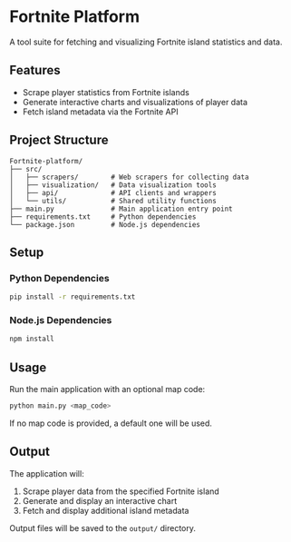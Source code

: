 # Fortnite Platform

A tool suite for fetching and visualizing Fortnite island statistics and data.

## Features

- Scrape player statistics from Fortnite islands
- Generate interactive charts and visualizations of player data
- Fetch island metadata via the Fortnite API

## Project Structure

```
Fortnite-platform/
├── src/
│   ├── scrapers/        # Web scrapers for collecting data
│   ├── visualization/   # Data visualization tools
│   ├── api/             # API clients and wrappers
│   └── utils/           # Shared utility functions
├── main.py              # Main application entry point
├── requirements.txt     # Python dependencies
└── package.json         # Node.js dependencies
```

## Setup

### Python Dependencies

```bash
pip install -r requirements.txt
```

### Node.js Dependencies

```bash
npm install
```

## Usage

Run the main application with an optional map code:

```bash
python main.py <map_code>
```

If no map code is provided, a default one will be used.

## Output

The application will:

1. Scrape player data from the specified Fortnite island
2. Generate and display an interactive chart
3. Fetch and display additional island metadata

Output files will be saved to the `output/` directory. 
